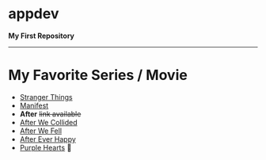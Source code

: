 # appdev
**My First Repository**
--- ---
# My Favorite Series / Movie
- [Stranger Things](https://www.netflix.com/ph-en/title/80057281)
- [Manifest](https://www.netflix.com/ph-en/title/80241318)
- **After** ~~link available~~
- [After We Collided](https://www.netflix.com/ph/title/81172914)
- [After We Fell](https://www.netflix.com/ph-en/title/81397455)
- [After Ever Happy](https://www.netflix.com/ph/title/81397456)
- [Purple Hearts](https://www.netflix.com/ph-en/title/81043665) 💜
